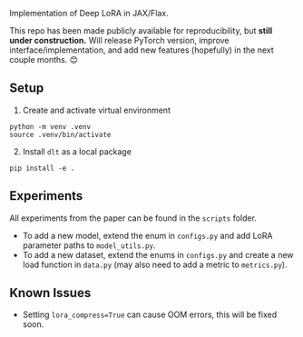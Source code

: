 Implementation of Deep LoRA in JAX/Flax.

This repo has been made publicly available for reproducibility, but **still under construction.** Will release PyTorch version, improve interface/implementation, and add new features (hopefully) in the next couple months. 😊


## Setup
1. Create and activate virtual environment
```
python -m venv .venv
source .venv/bin/activate
```
2. Install `dlt` as a local package
```
pip install -e .
```

## Experiments
All experiments from the paper can be found in the `scripts` folder.

- To add a new model, extend the enum in `configs.py` and add LoRA parameter paths to `model_utils.py`. 
- To add a new dataset, extend the enums in `configs.py` and create a new load function in `data.py` (may also need to add a metric to `metrics.py`).

## Known Issues
- Setting `lora_compress=True` can cause OOM errors, this will be fixed soon.
